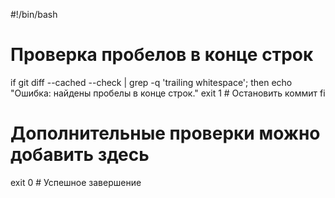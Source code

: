 #!/bin/bash

# Проверка пробелов в конце строк
if git diff --cached --check | grep -q 'trailing whitespace'; then
    echo "Ошибка: найдены пробелы в конце строк."
    exit 1  # Остановить коммит
fi

# Дополнительные проверки можно добавить здесь

exit 0  # Успешное завершение
